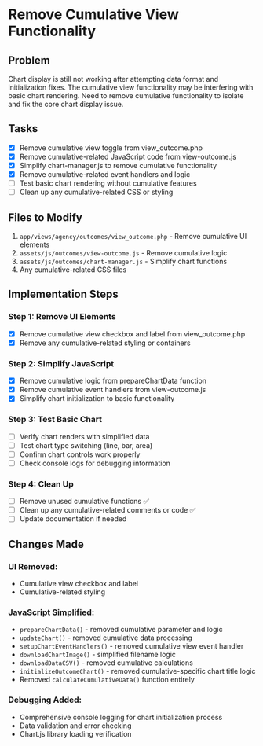 # Remove Cumulative View Functionality

## Problem
Chart display is still not working after attempting data format and initialization fixes. The cumulative view functionality may be interfering with basic chart rendering. Need to remove cumulative functionality to isolate and fix the core chart display issue.

## Tasks

- [x] Remove cumulative view toggle from view_outcome.php
- [x] Remove cumulative-related JavaScript code from view-outcome.js
- [x] Simplify chart-manager.js to remove cumulative functionality
- [x] Remove cumulative-related event handlers and logic
- [ ] Test basic chart rendering without cumulative features
- [ ] Clean up any cumulative-related CSS or styling

## Files to Modify

1. `app/views/agency/outcomes/view_outcome.php` - Remove cumulative UI elements
2. `assets/js/outcomes/view-outcome.js` - Remove cumulative logic
3. `assets/js/outcomes/chart-manager.js` - Simplify chart functions
4. Any cumulative-related CSS files

## Implementation Steps

### Step 1: Remove UI Elements
- [x] Remove cumulative view checkbox and label from view_outcome.php
- [x] Remove any cumulative-related styling or containers

### Step 2: Simplify JavaScript
- [x] Remove cumulative logic from prepareChartData function
- [x] Remove cumulative event handlers from view-outcome.js
- [x] Simplify chart initialization to basic functionality

### Step 3: Test Basic Chart
- [ ] Verify chart renders with simplified data
- [ ] Test chart type switching (line, bar, area) 
- [ ] Confirm chart controls work properly
- [ ] Check console logs for debugging information

### Step 4: Clean Up
- [ ] Remove unused cumulative functions ✅
- [ ] Clean up any cumulative-related comments or code ✅  
- [ ] Update documentation if needed

## Changes Made

### UI Removed:
- Cumulative view checkbox and label
- Cumulative-related styling

### JavaScript Simplified:
- `prepareChartData()` - removed cumulative parameter and logic
- `updateChart()` - removed cumulative data processing
- `setupChartEventHandlers()` - removed cumulative view event handler
- `downloadChartImage()` - simplified filename logic
- `downloadDataCSV()` - removed cumulative calculations
- `initializeOutcomeChart()` - removed cumulative-specific chart title logic
- Removed `calculateCumulativeData()` function entirely

### Debugging Added:
- Comprehensive console logging for chart initialization process
- Data validation and error checking
- Chart.js library loading verification
